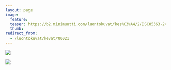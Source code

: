 ```yaml
---
layout: page
image:
  feature:
  teaser: https://b2.minimuutti.com/luontokuvat/kes%C3%A4/2/DSC05363-245px.jpg
  thumb:
redirect_from:
  - /luontokuvat/kevat/00021
---
```


![](https://b2.minimuutti.com/luontokuvat/kes%C3%A4/2/DSC05363-800px.jpg)

![](https://b2.minimuutti.com/luontokuvat/kes%C3%A4/2/DSC05663-800px.jpg)
